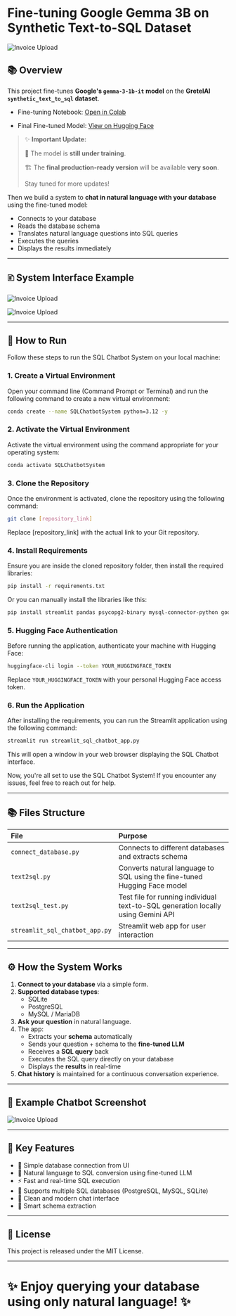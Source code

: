 # Fine-tuning Google Gemma 3B on Synthetic Text-to-SQL Dataset

![Invoice Upload](./images/system_graph.png)

## 📚 Overview

This project fine-tunes **Google's `gemma-3-1b-it` model** on the **GretelAI `synthetic_text_to_sql` dataset**.

- Fine-tuning Notebook: [Open in Colab](https://colab.research.google.com/drive/1mRYAVqm9VPc0rZ9TTKDpFi_falj_QB6_?usp=sharing)

- Final Fine-tuned Model: [View on Hugging Face](https://huggingface.co/OmarAladdin/gemma-3-1b-text2sql)

>✨ **Important Update:**
>
> 🚧 The model is **still under training**.
>
> 🏗️ The **final production-ready version** will be available **very soon**.
>
> Stay tuned for more updates!

Then we build a system to **chat in natural language with your database** using the fine-tuned model:
- Connects to your database
- Reads the database schema
- Translates natural language questions into SQL queries
- Executes the queries
- Displays the results immediately

---

## 🗈️ System Interface Example

![Invoice Upload](./images/Screenshot_1.png)

![Invoice Upload](./images/Screenshot_3.png)

---

## 🚀 How to Run

Follow these steps to run the SQL Chatbot System on your local machine:

### 1. Create a Virtual Environment

Open your command line (Command Prompt or Terminal) and run the following command to create a new virtual environment:

```bash
conda create --name SQLChatbotSystem python=3.12 -y
```

### 2. Activate the Virtual Environment

Activate the virtual environment using the command appropriate for your operating system:

```bash
conda activate SQLChatbotSystem
```

### 3. Clone the Repository

Once the environment is activated, clone the repository using the following command:

```bash
git clone [repository_link]
```

Replace [repository_link] with the actual link to your Git repository.

### 4. Install Requirements

Ensure you are inside the cloned repository folder, then install the required libraries:

```bash
pip install -r requirements.txt
```

Or you can manually install the libraries like this:

```bash
pip install streamlit pandas psycopg2-binary mysql-connector-python google-genai json-repair transformers torch torchvision torchaudio huggingface_hub
```

### 5. Hugging Face Authentication

Before running the application, authenticate your machine with Hugging Face:

```bash
huggingface-cli login --token YOUR_HUGGINGFACE_TOKEN
```

Replace `YOUR_HUGGINGFACE_TOKEN` with your personal Hugging Face access token.

### 6. Run the Application

After installing the requirements, you can run the Streamlit application using the following command:

```bash
streamlit run streamlit_sql_chatbot_app.py
```

This will open a window in your web browser displaying the SQL Chatbot interface.

Now, you're all set to use the SQL Chatbot System! If you encounter any issues, feel free to reach out for help.

---

## 📚 Files Structure

| File | Purpose |
|:----|:--------|
| `connect_database.py` | Connects to different databases and extracts schema |
| `text2sql.py` | Converts natural language to SQL using the fine-tuned Hugging Face model |
| `text2sql_test.py` | Test file for running individual text-to-SQL generation locally using Gemini API |
| `streamlit_sql_chatbot_app.py` | Streamlit web app for user interaction |

---

## ⚙️ How the System Works

1. **Connect to your database** via a simple form.
2. **Supported database types**:
   - SQLite
   - PostgreSQL
   - MySQL / MariaDB
3. **Ask your question** in natural language.
4. The app:
   - Extracts your **schema** automatically
   - Sends your question + schema to the **fine-tuned LLM**
   - Receives a **SQL query** back
   - Executes the SQL query directly on your database
   - Displays the **results** in real-time
5. **Chat history** is maintained for a continuous conversation experience.

---

## 🧹 Example Chatbot Screenshot

![Invoice Upload](./images/Screenshot_2.png)

---

## 💬 Key Features

- 🔌 Simple database connection from UI
- 🤖 Natural language to SQL conversion using fine-tuned LLM
- ⚡ Fast and real-time SQL execution
- 💃 Supports multiple SQL databases (PostgreSQL, MySQL, SQLite)
- 🌟 Clean and modern chat interface
- 🧪 Smart schema extraction

---

## 📜 License

This project is released under the MIT License.

---

# ✨ Enjoy querying your database using only natural language! ✨

